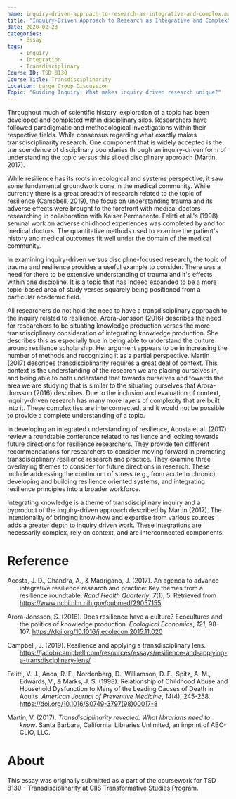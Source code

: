 ```yaml
---
name: inquiry-driven-approach-to-research-as-integrative-and-complex.md
title: "Inquiry-Driven Approach to Research as Integrative and Complex"
date: 2020-02-23  
categories:
    - Essay
tags:
    - Inquiry
    - Integration
    - Transdisciplinary
Course ID: TSD 8130  
Course Title: Transdisciplinarity  
Location: Large Group Discussion  
Topic: "Guiding Inquiry: What makes inquiry driven research unique?"  
---
```


Throughout much of scientific history, exploration of a topic has been developed and completed within disciplinary silos. Researchers have followed paradigmatic and methodological investigations within their respective fields. While consensus regarding what exactly makes transdisciplinarity research. One component that is widely accepted is the transcendence of disciplinary boundaries through an inquiry-driven form of understanding the topic versus this siloed disciplinary approach (Martin, 2017).

While resilience has its roots in ecological and systems perspective, it saw some fundamental groundwork done in the medical community. While currently there is a great breadth of research related to the topic of resilience (Campbell, 2019), the focus on understanding trauma and its adverse effects were brought to the forefront with medical doctors researching in collaboration with Kaiser Permanente. Felitti et al.'s (1998) seminal work on adverse childhood experiences was completed by and for medical doctors. The quantitative methods used to examine the patient's history and medical outcomes fit well under the domain of the medical community. 

In examining inquiry-driven versus discipline-focused research, the topic of trauma and resilience provides a useful example to consider. There was a need for there to be extensive understanding of trauma and it's effects within one discipline. It is a topic that has indeed expanded to be a more topic-based area of study verses squarely being positioned from a particular academic field.

All researchers do not hold the need to have a transdisciplinary approach to the inquiry related to resilience. Arora-Jonsson (2016) describes the need for researchers to be situating knowledge production verses the more transdisciplinary consideration of integrating knowledge production. She describes this as especially true in being able to understand the culture around resilience scholarship. Her argument appears to be in increasing the number of methods and recognizing it as a partial perspective. Martin (2017) describes transdisciplinarity requires a great deal of context. This context is the understanding of the research we are placing ourselves in, and being able to both understand that towards ourselves and towards the area we are studying that is similar to the situating ourselves that Arora-Jonsson (2016) describes. Due to the inclusion and evaluation of context, inquiry-driven research has many more layers of complexity that are built into it. These complexities are interconnected, and it would not be possible to provide a complete understanding of a topic.

In developing an integrated understanding of resilience, Acosta et al. (2017) review a roundtable conference related to resilience and looking towards future directions for resilience researchers. They provide ten different recommendations for researchers to consider moving forward in promoting transdisciplinary resilience research and practice. They examine three overlaying themes to consider for future directions in research. These include addressing the continuum of stress (e.g., from acute to chronic), developing and building resilience oriented systems, and integrating resilience principles into a broader workforce.

Integrating knowledge is a theme of transdisciplinary inquiry and a byproduct of the inquiry-driven approach described by Martin (2017). The intentionality of bringing know-how and expertise from various sources adds a greater depth to inquiry driven work. These integrations are necessarily complex, rely on context, and are interconnected components.

# Reference

<div style="margin: 0 0 0 2em; text-indent: -2em;" markdown="1">

Acosta, J. D., Chandra, A., & Madrigano, J. (2017). An agenda to advance integrative resilience research and practice: Key themes from a resilience roundtable. _Rand Health Quarterly_, _7_(1), 5. Retrieved from https://www.ncbi.nlm.nih.gov/pubmed/29057155

Arora-Jonsson, S. (2016). Does resilience have a culture? Ecocultures and the politics of knowledge production. _Ecological Economics_, _121_, 98-107. https://doi.org/10.1016/j.ecolecon.2015.11.020

Campbell, J. (2019). Resilience and applying a transdisciplinary lens. https://jacobrcampbell.com/resources/essays/resilience-and-applying-a-transdisciplinary-lens/

Felitti, V. J., Anda, R. F., Nordenberg, D., Williamson, D. F., Spitz, A. M., Edwards, V., & Marks, J. S. (1998). Relationship of Childhood Abuse and Household Dysfunction to Many of the Leading Causes of Death in Adults. _American Journal of Preventive Medicine_, _14_(4), 245-258. https://doi.org/10.1016/S0749-3797(98)00017-8

Martin, V. (2017). _Transdisciplinarity revealed: What librarians need to know_. Santa Barbara, California: Libraries Unlimited, an imprint of ABC-CLIO, LLC.

</div>

# About

This essay was originally submitted as a part of the coursework for TSD 8130 - Transdisciplinarity at CIIS Transformative Studies Program. 